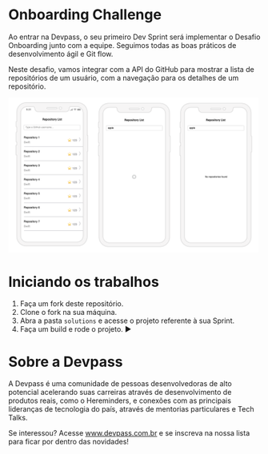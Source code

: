 
# Onboarding Challenge 

Ao entrar na Devpass, o seu primeiro Dev Sprint será implementar o Desafio Onboarding junto com a equipe. Seguimos todas as boas práticos de desenvolvimento ágil e Git flow.

Neste desafio, vamos integrar com a API do GitHub para mostrar a lista de repositórios de um usuário, com a navegação para os detalhes de um repositório.

<p float="left">
<img src="screenshots/mockup.png" alt="drawing" width="500"/>
</p>

# Iniciando os trabalhos


1. Faça um fork deste repositório.
2. Clone o fork na sua máquina.
2. Abra a pasta `solutions` e acesse o projeto referente à sua Sprint.
3. Faça um build e rode o projeto. ▶️

# Sobre a Devpass

A Devpass é uma comunidade de pessoas desenvolvedoras de alto potencial acelerando suas carreiras através de desenvolvimento de produtos reais, como o Hereminders, e conexões com as principais lideranças de tecnologia do país, através de mentorias particulares e Tech Talks.

Se interessou? Acesse www.devpass.com.br e se inscreva na nossa lista para ficar por dentro das novidades!